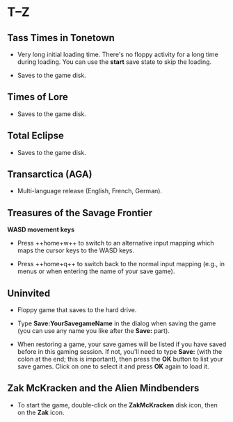 # T–Z

## Tass Times in Tonetown

- Very long initial loading time. There's no floppy activity for a long time
  during loading. You can use the **start** save state to skip the loading.

- Saves to the game disk.


## Times of Lore

- Saves to the game disk.


## Total Eclipse

- Saves to the game disk.


## Transarctica (AGA)

- Multi-language release (English, French, German).


## Treasures of the Savage Frontier

**WASD movement keys**

- Press ++home+w++ to switch to an alternative input mapping which maps the
  cursor keys to the WASD keys.

- Press ++home+q++ to switch back to the normal input mapping (e.g., in menus
  or when entering the name of your save game).


## Uninvited

- Floppy game that saves to the hard drive.

- Type **Save:YourSavegameName** in the dialog when saving the game (you can
  use any name you like after the **Save:** part).

- When restoring a game, your save games will be listed if you have
  saved before in this gaming session. If not, you'll need to type **Save:**
  (with the colon at the end; this is important), then press the **OK**
  button to list your save games. Click on one to select it and press **OK**
  again to load it.


## Zak McKracken and the Alien Mindbenders

- To start the game, double-click on the **ZakMcKracken** disk icon, then on
  the **Zak** icon.
